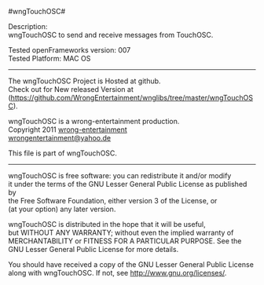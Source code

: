#wngTouchOSC#

Description:  
wngTouchOSC to send and receive messages from TouchOSC.  

Tested openFrameworks version: 007  
Tested Platform: MAC OS  

* * * 

The wngTouchOSC Project is Hosted at github.  
Check out for New released Version at (<https://github.com/WrongEntertainment/wnglibs/tree/master/wngTouchOSC>).

wngTouchOSC is a wrong-entertainment production.  
Copyright 2011 [wrong-entertainment](http://wrong-entertainment.com)  
<wrongentertainment@yahoo.de>

This file is part of wngTouchOSC.  

* * *

wngTouchOSC is free software: you can redistribute it and/or modify  
it under the terms of the GNU Lesser General Public License as published by  
the Free Software Foundation, either version 3 of the License, or  
(at your option) any later version.  

wngTouchOSC is distributed in the hope that it will be useful,  
but WITHOUT ANY WARRANTY; without even the implied warranty of  
MERCHANTABILITY or FITNESS FOR A PARTICULAR PURPOSE. See the  
GNU Lesser General Public License for more details.  

You should have received a copy of the GNU Lesser General Public License  
along with wngTouchOSC.  If not, see <http://www.gnu.org/licenses/>.  